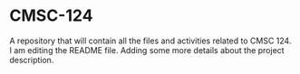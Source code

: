 # CMSC-124
A repository that will contain all the files and activities related to CMSC 124. I am editing the README file. Adding some more details about the project description. 
